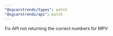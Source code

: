 ```yaml
---
"@sgcarstrends/types": patch
"@sgcarstrends/api": patch
---
```


Fix API not returning the correct numbers for MPV
